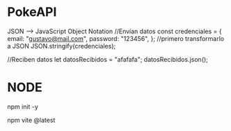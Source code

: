 # PokeAPI

JSON --> JavaScript Object Notation
//Envían datos
const credenciales = {
email: "gustavo@mail.com",
password: "123456",
};
//primero transformarlo a JSON
JSON.stringify(credenciales);

//Reciben datos
let datosRecibidos = "afafafa";
datosRecibidos.json();

# NODE

npm init -y

npm vite @latest
